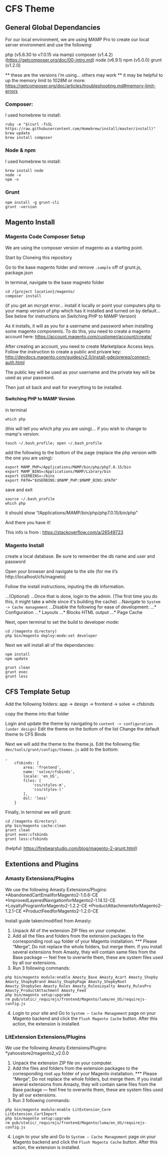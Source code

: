 # CFS Theme

## General Global Dependancies

For our local environment, we are using MAMP Pro to create our local server environment and use the following:

php (v5.6.30 to v7.0.15 via mamp)
composer (v1.4.2) (https://getcomposer.org/doc/00-intro.md)
node (v6.9.1)
npm (v5.0.0)
grunt (v1.2.0)

** these are the versions i'm using... others may work
** it may be helpful to up the memory limit to 1028M or more:
https://getcomposer.org/doc/articles/troubleshooting.md#memory-limit-errors

### Composer:
I used homebrew to install:
```
ruby -e "$(curl -fsSL https://raw.githubusercontent.com/Homebrew/install/master/install)"
brew update
brew install composer
```

### Node & npm
I used homebrew to install:
```
brew install node
node -v
npm -v
```

### Grunt
```
npm install -g grunt-cli
grunt -version
```

## Magento Install
### Magento Code Composer Setup
We are using the composer version of magento as a starting point.

Start by Cloneing this repository

Go to the base magento folder and remove `.sample` off of grunt.js, package.json

In terminal, navigate to the base magneto folder
```
cd /{project location}/magento/
composer install
```

(if you get an mcrypt error… install it locally or point your computers php to your mamp version of php which has it installed and turned on by default… See below for instructions on Switching PHP to MAMP Version)

As it installs, it will as you for a username and password when installing some magento components. To do this, you need to create a magento account here:
https://account.magento.com/customer/account/create/

After creating an account, you need to create Marketplace Access keys.
Follow the instruction to create a public and privare key:
http://devdocs.magento.com/guides/v2.0/install-gde/prereq/connect-auth.html

The public key will be used as your username and the private key will be used as your password.

Then just sit back and wait for everything to be installed.

#### Switching PHP to MAMP Version
in terminal
```
which php
```
(this will tell you which php you are using)... if you wish to change to mamp's version:
```
touch ~/.bash_profile; open ~/.bash_profile
```
add the following to the bottom of the page (replace the php version with the one you are using):
```
export MAMP_PHP=/Applications/MAMP/bin/php/php7.0.15/bin
export MAMP_BINS=/Applications/MAMP/Library/bin
export USERBINS=~/bins
export PATH="$USERBINS:$MAMP_PHP:$MAMP_BINS:$PATH"
```
save and exit
```
source ~/.bash_profile
which php
```
it should show “/Applications/MAMP/bin/php/php7.0.15/bin/php”

And there you have it!

This info is from : https://stackoverflow.com/a/26549723

### Magento Install

create a local database. Be sure to remember the db name and user and password

Open your browser and navigate to the site (for me it’s http://localhost/cfs/magneto)

Follow the install instructions, inputing the db information.

...(Optional)
...Once that is done, login to the admin. (The first time you do this, it might take a while since it's building the cache)
...Navigate to `System -> Cache management`
...Disable the following for ease of development:
...* Configuration
...* Layouts
...* Blocks HTML output
...* Page Cache

Next, open terminal to set the build to developer mode:
```
cd /(magento directory)
php bin/magento deploy:mode:set developer
```

Next we will install all of the dependancies:
```
npm install
npm update

grunt clean
grunt exec
grunt less
```

## CFS Template Setup

Add the following folders:
app -> design -> frontend -> solve -> cfsbinds

copy the theme into that folder

Login and update the theme by navigating to `content -> configuration (under design)`
Edit the theme on the bottom of the list
Change the default theme to CFS Binds

Next we will add the theme to the theme.js. Edit the following file: `dev/tools/grunt/configs/themes.js`
add to the bottom:
```
,
    cfsbinds: {
        area: 'frontend',
        name: 'solve/cfsbinds',
        locale: 'en_US',
        files: [
            'css/styles-m',
            'css/styles-l'
        ],
        dsl: 'less'
    }
```

Finally, in terminal we will grunt:
```
cd /(magento directory)
php bin/magento cache:clean
grunt clean
grunt exec:cfsbinds
grunt less:cfsbinds
```

(helpful: https://firebearstudio.com/blog/magento-2-grunt.html)

## Extentions and Plugins

### Amasty Extensions/Plugins
We use the following Amasty Extensions/Plugins:
*AbandonedCartEmailforMagento2-1.0.6-CE
*ImprovedLayeredNavigationforMagento2-1.14.12-CE
*LoyaltyProgramforMagento2-1.2.2-CE
*ProductAttachmentsforMagento2-1.2.1-CE
*ProductFeedforMagento2-1.2.0-CE

Install guide taken/modified from Amasty:

1. Unpack All of the extension ZIP files on your computer.
2. Add all the files and folders from the extension packages to the corresponding root `app` folder of your Magento installation.
*** Please “Merge”, Do not replace the whole folders, but merge them. If you install several extensions from Amasty, they will contain same files from the Base package — feel free to overwrite them, these are system files used by all our extensions.
3. Run 3 following commands:
```
php bin/magento module:enable Amasty_Base Amasty_Acart Amasty_Shopby Amasty_ShopbyBrand Amasty_ShopbyPage Amasty_ShopbyRoot Amasty_ShopbySeo Amasty_Rules Amasty_RulesLoyalty Amasty_RulesPro Amasty_ProductAttachment Amasty_Feed
php bin/magento setup:upgrade
rm pub/static/_requirejs/frontend/Magento/luma/en_US/requirejs-config.js
```
4. Login to your site and Go to `System — Cache Management` page on your Magento backend and click the `Flush Magento Cache` button. After this action, the extension is installed.

### LitExtension Extensions/Plugins
We use the following Amasty Extensions/Plugins:
*yahoostore2magento2_v2.0.0

1. Unpack the extension ZIP file on your computer.
2. Add the files and folders from the extension packages to the corresponding root `app` folder of your Magento installation.
*** Please “Merge”, Do not replace the whole folders, but merge them. If you install several extensions from Amasty, they will contain same files from the Base package — feel free to overwrite them, these are system files used by all our extensions.
3. Run 3 following commands:
```
php bin/magento module:enable LitExtension_Core LitExtension_CartImport 
php bin/magento setup:upgrade
rm pub/static/_requirejs/frontend/Magento/luma/en_US/requirejs-config.js
```
4. Login to your site and Go to `System — Cache Management` page on your Magento backend and click the `Flush Magento Cache` button. After this action, the extension is installed.

